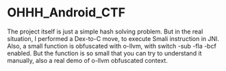 # OHHH_Android_CTF
 
 The project itself is just a simple hash solving problem. But in the real situation, I performed a Dex-to-C move, to execute Smali instruction in JNI.
 Also, a small function is obfuscated with o-llvm, with switch -sub -fla -bcf enabled. But the function is so small that you can try to understand it manually, also a real demo of o-llvm obfuscated context.
